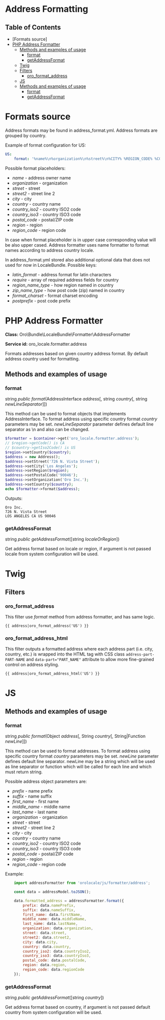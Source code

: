 Address Formatting
==================

Table of Contents
-----------------
 - [Formats source]
 - [PHP Address Formatter](#php-address-formatter)
    - [Methods and examples of usage](#methods-and-examples-of-usage)
      - [format](#format)
      - [getAddressFormat](#getAddressFormat)
   - [Twig](#twig)
    - [Filters](#filters)
      - [oro_format_address](#oro_format_address)
   - [JS](#js)
    - [Methods and examples of usage](#js_methods-and-examples-of-usage)
        - [format](#js_format)
        - [getAddressFormat](#js_getAddressFormat)

Formats source
================
Address formats may be found in address_format.yml. Address formats are grouped by country.

Example of format configuration for US:

```yaml
US:
    format: '%name%\n%organization%\n%street%\n%CITY% %REGION_CODE% %COUNTRY_ISO2% %postal_code%'
```

Possible format placeholders:

* *name* - address owner name
* *organization* - organization
* *street* - street
* *street2* - street line 2
* *city* - city
* *country* - country name
* *country_iso2* - country ISO2 code
* *country_iso3* - country ISO3 code
* *postal_code* - postal/ZIP code
* *region* - region
* *region_code* - region code

In case when format placeholder is in upper case corresponding value will be also upper cased.
Address formatter uses name formatter to format names according to address country locale.

In address_format.yml stored also additional optional data that does not used for now in LocaleBundle. Possible keys:

* *latin_format* - address format for latin characters
* *require* - array of required address fields for country
* *region_name_type* - how region named in country
* *zip_name_type* - how post code (zip) named in country
* *format_charset* - format charset encoding
* *postprefix* - post code prefix

PHP Address Formatter
====================

**Class:** Oro\Bundle\LocaleBundle\Formatter\AddressFormatter

**Service id:** oro_locale.formatter.address

Formats addresses based on given country address format. By default address country used for formatting.

Methods and examples of usage
-----------------------------

### format

string *public* *format*(AddressInterface *address*[, string *country*[, string *newLineSeparator*]])

This method can be used to format objects that implements AddressInterface.
To format address using specific country format *country* parameters may be set.
*newLineSeparator* parameter defines default line separator as \n and also can be changed.

```php
$formatter = $container->get('oro_locale.formatter.address');
// $region->getCode() is CA
// $country->getIso2Code() is US
$region->setCountry($country);
$address = new Address();
$address->setStreet('726 N. Vista Street');
$address->setCity('Los Angeles');
$address->setRegion($region);
$address->setPostalCode('90046');
$address->setOrganization('Oro Inc.');
$address->setCountry($country);
echo $formatter->format($address);
```

Outputs:

```
Oro Inc.
726 N. Vista Street
LOS ANGELES CA US 90046
```


### getAddressFormat

string *public* *getAddressFormat*([string *localeOrRegion*])

Get address format based on locale or region, if argument is not passed locale from system configuration will be used.

Twig
====

Filters
-------

### oro_format_address

This filter use *format* method from address formatter, and has same logic.

```
{{ address|oro_format_address('US') }}
```

### oro_format_address_html

This filter outputs a formatted address where each address part (i.e. city, country, etc.) is wrapped into the HTML tag
with CSS class `address-part-PART-NAME` and `data-part="PART_NAME"` attribute to allow more fine-grained control
on address styling.

```
{{ address|oro_format_address_html('US') }}
```

JS
============

Methods and examples of usage
-----------------------------

### format

string *public* *format*(Object *address*[, String *country*[, String|Function *newLine*]])

This method can be used to format addresses.
To format address using specific country format *country* parameters may be set.
*newLine* parameter defines default line separator. newLine may be a string which will be used as line separator or
function which will be called for each line and which must return string.

Possible address object parameters are:
* *prefix* - name prefix
* *suffix* - name suffix
* *first_name* - first name
* *middle_name* - middle name
* *last_name* - last name
* *organization* - organization
* *street* - street
* *street2* - street line 2
* *city* - city
* *country* - country name
* *country_iso2* - country ISO2 code
* *country_iso3* - country ISO3 code
* *postal_code* - postal/ZIP code
* *region* - region
* *region_code* - region code

Example:

```javascript
    import addressFormatter from 'orolocale/js/formatter/address';

    const data = addressModel.toJSON();

    data.formatted_address = addressFormatter.format({
        prefix: data.namePrefix,
        suffix: data.nameSuffix,
        first_name: data.firstName,
        middle_name: data.middleName,
        last_name: data.lastName,
        organization: data.organization,
        street: data.street,
        street2: data.street2,
        city: data.city,
        country: data.country,
        country_iso2: data.countryIso2,
        country_iso3: data.countryIso3,
        postal_code: data.postalCode,
        region: data.region,
        region_code: data.regionCode
    });
```

### getAddressFormat

string *public* *getAddressFormat*([string *country*])

Get address format based on country, if argument is not passed default country from system configuration will be used.
